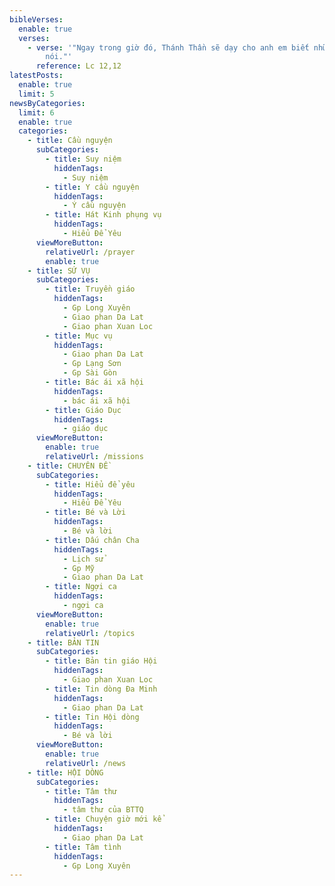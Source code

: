```yaml
---
bibleVerses:
  enable: true
  verses:
    - verse: '"Ngay trong giờ đó, Thánh Thần sẽ dạy cho anh em biết những điều phải
        nói."'
      reference: Lc 12,12
latestPosts:
  enable: true
  limit: 5
newsByCategories:
  limit: 6
  enable: true
  categories:
    - title: Cầu nguyện
      subCategories:
        - title: Suy niệm
          hiddenTags:
            - Suy niệm
        - title: Y cầu nguyện
          hiddenTags:
            - Ý cầu nguyện
        - title: Hát Kinh phụng vụ
          hiddenTags:
            - Hiểu Để Yêu
      viewMoreButton:
        relativeUrl: /prayer
        enable: true
    - title: SỨ VỤ
      subCategories:
        - title: Truyền giáo
          hiddenTags:
            - Gp Long Xuyên
            - Giao phan Da Lat
            - Giao phan Xuan Loc
        - title: Mục vụ
          hiddenTags:
            - Giao phan Da Lat
            - Gp Lạng Sơn
            - Gp Sài Gòn
        - title: Bác ái xã hội
          hiddenTags:
            - bác ái xã hội
        - title: Giáo Dục
          hiddenTags:
            - giáo dục
      viewMoreButton:
        enable: true
        relativeUrl: /missions
    - title: CHUYÊN ĐỀ
      subCategories:
        - title: Hiểu để yêu
          hiddenTags:
            - Hiểu Để Yêu
        - title: Bé và Lời
          hiddenTags:
            - Bé và lời
        - title: Dấu chân Cha
          hiddenTags:
            - Lịch sử
            - Gp Mỹ
            - Giao phan Da Lat
        - title: Ngợi ca
          hiddenTags:
            - ngợi ca
      viewMoreButton:
        enable: true
        relativeUrl: /topics
    - title: BẢN TIN
      subCategories:
        - title: Bản tin giáo Hội
          hiddenTags:
            - Giao phan Xuan Loc
        - title: Tin dòng Đa Minh
          hiddenTags:
            - Giao phan Da Lat
        - title: Tin Hội dòng
          hiddenTags:
            - Bé và lời
      viewMoreButton:
        enable: true
        relativeUrl: /news
    - title: HỘI DÒNG
      subCategories:
        - title: Tâm thư
          hiddenTags:
            - tâm thư của BTTQ
        - title: Chuyện giờ mới kể
          hiddenTags:
            - Giao phan Da Lat
        - title: Tâm tình
          hiddenTags:
            - Gp Long Xuyên
---
```

